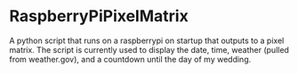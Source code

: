# RaspberryPiPixelMatrix
A python script that runs on a raspberrypi on startup that outputs to a pixel matrix. The script is currently used to display the date, time, weather (pulled from weather.gov), and a countdown until the day of my wedding.
